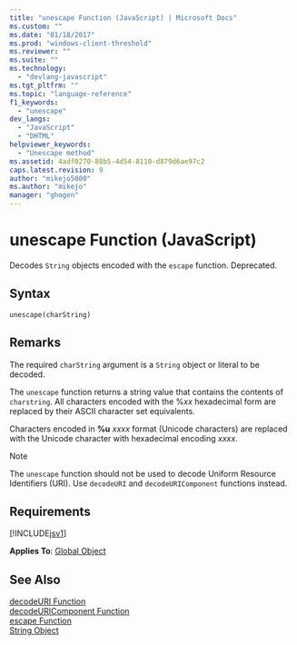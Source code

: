 ```yaml
---
title: "unescape Function (JavaScript) | Microsoft Docs"
ms.custom: ""
ms.date: "01/18/2017"
ms.prod: "windows-client-threshold"
ms.reviewer: ""
ms.suite: ""
ms.technology: 
  - "devlang-javascript"
ms.tgt_pltfrm: ""
ms.topic: "language-reference"
f1_keywords: 
  - "unescape"
dev_langs: 
  - "JavaScript"
  - "DHTML"
helpviewer_keywords: 
  - "Unescape method"
ms.assetid: 4adf0270-88b5-4d54-8110-d879d6ae97c2
caps.latest.revision: 9
author: "mikejo5000"
ms.author: "mikejo"
manager: "ghogen"
---
```

# unescape Function (JavaScript)
Decodes `String` objects encoded with the `escape` function. Deprecated.  
  
## Syntax  
  
```  
unescape(charString)   
```  
  
## Remarks  
 The required `charString` argument is a `String` object or literal to be decoded.  
  
 The `unescape` function returns a string value that contains the contents of `charstring`. All characters encoded with the %*xx* hexadecimal form are replaced by their ASCII character set equivalents.  
  
 Characters encoded in **%u** *xxxx* format (Unicode characters) are replaced with the Unicode character with hexadecimal encoding *xxxx*.  
  
> [!NOTE]
>  The `unescape` function should not be used to decode Uniform Resource Identifiers (URI). Use `decodeURI` and `decodeURIComponent` functions instead.  
  
## Requirements  
 [!INCLUDE[jsv1](../../javascript/misc/includes/jsv1-md.md)]  
  
 **Applies To**: [Global Object](../../javascript/reference/global-object-javascript.md)  
  
## See Also  
 [decodeURI Function](../../javascript/reference/decodeuri-function-javascript.md)   
 [decodeURIComponent Function](../../javascript/reference/decodeuricomponent-function-javascript.md)   
 [escape Function](../../javascript/reference/escape-function-javascript.md)   
 [String Object](../../javascript/reference/string-object-javascript.md)